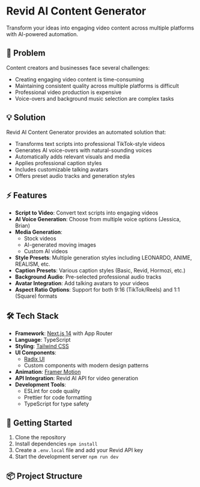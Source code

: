 # Revid AI Content Generator

Transform your ideas into engaging video content across multiple platforms with AI-powered automation.

## 🎯 Problem

Content creators and businesses face several challenges:

- Creating engaging video content is time-consuming
- Maintaining consistent quality across multiple platforms is difficult
- Professional video production is expensive
- Voice-overs and background music selection are complex tasks

## 💡 Solution

Revid AI Content Generator provides an automated solution that:

- Transforms text scripts into professional TikTok-style videos
- Generates AI voice-overs with natural-sounding voices
- Automatically adds relevant visuals and media
- Applies professional caption styles
- Includes customizable talking avatars
- Offers preset audio tracks and generation styles

## ⚡ Features

- **Script to Video**: Convert text scripts into engaging videos
- **AI Voice Generation**: Choose from multiple voice options (Jessica, Brian)
- **Media Generation**:
  - Stock videos
  - AI-generated moving images
  - Custom AI videos
- **Style Presets**: Multiple generation styles including LEONARDO, ANIME, REALISM, etc.
- **Caption Presets**: Various caption styles (Basic, Revid, Hormozi, etc.)
- **Background Audio**: Pre-selected professional audio tracks
- **Avatar Integration**: Add talking avatars to your videos
- **Aspect Ratio Options**: Support for both 9:16 (TikTok/Reels) and 1:1 (Square) formats

## 🛠 Tech Stack

- **Framework**: [Next.js 14](https://nextjs.org/) with App Router
- **Language**: TypeScript
- **Styling**: [Tailwind CSS](https://tailwindcss.com/)
- **UI Components**:
  - [Radix UI](https://www.radix-ui.com/)
  - Custom components with modern design patterns
- **Animation**: [Framer Motion](https://www.framer.com/motion/)
- **API Integration**: Revid AI API for video generation
- **Development Tools**:
  - ESLint for code quality
  - Prettier for code formatting
  - TypeScript for type safety

## 🚀 Getting Started

1. Clone the repository
2. Install dependencies `npm install`
3. Create a `.env.local` file and add your Revid API key
4. Start the development server `npm run dev`

## 📦 Project Structure
